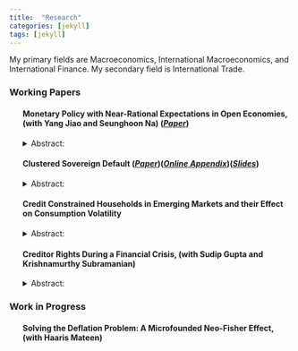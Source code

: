 ```yaml
---
title:  "Research"
categories: [jekyll]
tags: [jekyll]
---
```


<p>My primary fields are Macroeconomics, International Macroeconomics, and International Finance. My secondary field is  International Trade.
</p>


<h3 id="working-papers">Working Papers</h3>

<ul>
  <h4><b>Monetary Policy with Near-Rational Expectations in Open Economies, (with Yang Jiao and Seunghoon Na)</b>
(<a href="https://s-anurag.github.io/files/JNS_Robust_rev_Nov.pdf" target="_blank"><em>Paper</em></a>)</h4>
<details><summary>Abstract:</summary><p><font size="2">We investigate robustly optimal monetary policy in an open economy where private agents’ expectations are boundedly rational. The theoretical framework incorporates policymakers’ concerns regarding potentially distorted private expectations into a standard small open economy New Keynesian environment. The model predicts that following a cost-push shock, the optimal monetary policy calls for a slower response of domestic inflation and greater reaction in the initial response of the nominal exchange rate, as the central bank’s concerns about distorted expectations increase. We develop an algorithm to implement Bayesian inference using macroeconomic time series on Canada and Mexico and estimate the degree of distorted expectations from the rational expectations (RE) benchmark. Mexico exhibits a significant deviation from RE, whereas Canada shows a small deviation. The model with distorted expectations substantially outperforms the RE model for Mexico. It successfully predicts the historical path of the monetary policy rate and the high persistence of the inflation rate, demonstrating that robustly optimal monetary policy causes inertia in the inflation rate.</font></p></details>

</ul>



<ul>
  <h4><b>Clustered Sovereign Default</b>
(<a href="https://s-anurag.github.io/files/ClusteredSovereignDefault.pdf" target="_blank"><em>Paper</em></a>)(<a href="https://s-anurag.github.io/files/OnlineAppendix-ClusteredSovereignDefault.pdf" target="_blank"><em>Online Appendix</em></a>)(<a href="https://s-anurag.github.io/files/JMP_Slides.pdf" target="_blank"><em>Slides</em></a>)</h4>
<details><summary>Abstract:</summary><p><font size="2">Clustered sovereign defaults are a recurring phenomenon. In order to understand the nature of shocks and the mechanism through which these shocks lead countries to clustered defaults, the paper starts with a joint estimation of the structural parameters driving the output process of 24 defaulting countries and a process for the world interest rate. The postulated output process includes transitory and permanent global components as well as transitory and permanent country-specific components. The paper then builds a sovereign default model augmented with financial frictions at the firm level. In spite of the fact that the shocks are estimated independently of the model or of default data, once fed into the model, they reproduce the clustered default of 1982, providing a joint validation of the model and the estimated driving forces. The model predicts that it is the global shocks to the transitory component of output that are most important in leading countries to default in clusters. Contrary to what is commonly believed, the Volcker interest-rate hike was not a determinant factor of the 1982 developing country debt crisis.</font></p></details>

</ul>


<ul>
  <h4><b>Credit Constrained Households in Emerging Markets and their Effect on Consumption Volatility</b>
<!--(<a href=".{{ site.baseurl }}/files/Paper2.pdf" target="_blank"><em>Draft</em></a>)--></h4>
<details><summary>Abstract:</summary><p><font size="2">In order to explain high consumption volatility and the ratio of consumption to output volatility, the key financial friction that has been considered in the literature is the interest rate shock to the economy. This paper builds a quantitative model by including hand to mouth consumers, which along with interest rate shock acts as the second financial friction. With the data from 18 rich, 25 poor and 32 emerging countries, the paper uses Bayesian estimation method to estimate the parameters of the RBC model with and without hand to mouth consumers for each country and looks at the importance of having hand to mouth consumers in the model. The paper finds that having hand-to-mouth consumers in the model increases the ratio of consumption to output volatility. The paper also finds that, on an average, the contribution of non-stationary shocks towards volatility of TFP is 34% for rich countries, 46% for emerging countries, and 50% for poor countries. The results are in contrast with previous research where some predicted TFP growth is driven primarily by non-stationary productivity shocks while others suggested a negligible role of non-stationary productivity shocks.</font></p></details>

</ul>

<ul>
  <h4><b>Creditor Rights During a Financial Crisis</b>, (with Sudip Gupta and Krishnamurthy Subramanian)</h4>
<!--- (<a href="{{ site.baseurl }}/files/Paper3.pdf" target="_blank"><em>Draft</em></a>) -->
<details><summary>Abstract:</summary><p><font size="2">Optimal debt contracts seek to balance ex-post control rights allocated to creditors against borrowers' need to secure financing ex-ante. Post a financial crisis that is accompanied by a recession, the likelihood of ex-post adverse outcomes increases while ex-ante financing opportunities dry up. What is the effect of this interplay on the control rights assumed by creditors during a financial crisis? We study this question by comparing covenants in bank loans issued before and after the financial crisis of 2008. We find that post the crisis: (i) covenants requiring provision of liquidity and those restricting leverage in the capital structure were more likely; (ii) covenants restricting capital expenditures and those related to borrower performance were less likely; and (iii) using difference-in-difference tests, we find that these differences were disproportionately more pronounced for loans taken for financial restructuring but not for other loans. We argue that post the financial crisis, loan contracts responded primarily to heightened risks of debt-equity conflicts stemming from asset substitution, illiquidity transformation and debt overhang. Finally, these differences in covenants have real effects by affecting the capital expenditures of firms. To our knowledge, ours is the first study to examine the effects of a financial crisis on creditor rights outside bankruptcy. Our study highlights another channel -- creditor rights outside bankruptcy -- through which the real effects of a financial crisis permeate through the economy.</font></p></details>


</ul>



<h3 id="work-in-progress">Work in Progress</h3>

<ul>
  <h4><b>Solving the Deflation Problem: A Microfounded Neo-Fisher Effect</b>, (with Haaris Mateen)</h4>
</ul>


<!---  Why some countries load more on global factors. Some graphs to correlate alphas with economic fundamentals -->
<!---  When UIP is violated, it is violated either because euler equation is violated or international risk sharing condition is violated. It is interesting to check which contribute ore to violation of UIP. This can be tested in data by looking at the effect on violations in NKPC and DIS. And then see if it is coming from euler equation or international risk sharing condition -->
<!---  Capital controls -->
